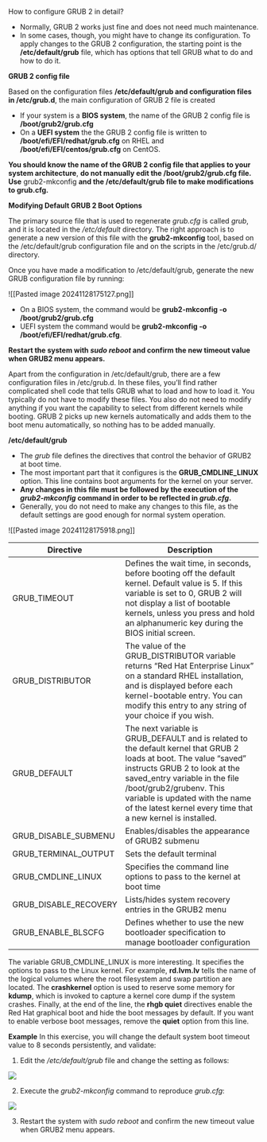 How to configure GRUB 2 in detail?

- Normally, GRUB 2 works just fine and does not need much maintenance.
- In some cases, though, you might have to change its configuration. To apply changes to the GRUB 2 configuration, the starting point is the **/etc/default/grub** file, which has options that tell GRUB what to do and how to do it.

**GRUB 2 config file**

Based on the configuration files **/etc/default/grub and configuration files in /etc/grub.d**, the main configuration of GRUB 2 file is created

- If your system is a **BIOS system**, the name of the GRUB 2 config file is **/boot/grub2/grub.cfg**
- On a **UEFI system** the the GRUB 2 config file is written to **/boot/efi/EFI/redhat/grub.cfg** on RHEL and **/boot/efi/EFI/centos/grub.cfg** on CentOS.

**You should know the name of the GRUB 2 config file that applies to your system architecture**, **do not manually edit the /boot/grub2/grub.cfg file. Use** grub2-mkconfig **and the /etc/default/grub file to make modifications to grub.cfg.**

**Modifying Default GRUB 2 Boot Options**

The primary source file that is used to regenerate _grub.cfg_ is called _grub_, and it is located in the _/etc/default_ directory. The right approach is to generate a new version of this file with the **grub2-mkconfig** tool, based on the /etc/default/grub configuration file and on the scripts in the /etc/grub.d/ directory.

Once you have made a modification to /etc/default/grub, generate the new GRUB configuration file by running:

![[Pasted image 20241128175127.png]]
- On a BIOS system, the command would be **grub2-mkconfig -o /boot/grub2/grub.cfg**
- UEFI system the command would be **grub2-mkconfig -o /boot/efi/EFI/redhat/grub.cfg**.

**Restart the system with _sudo reboot_ and confirm the new timeout value when GRUB2 menu appears.**

Apart from the configuration in /etc/default/grub, there are a few configuration files in /etc/grub.d. In these files, you’ll find rather complicated shell code that tells GRUB what to load and how to load it. You typically do not have to modify these files. You also do not need to modify anything if you want the capability to select from different kernels while booting. GRUB 2 picks up new kernels automatically and adds them to the boot menu automatically, so nothing has to be added manually.

**/etc/default/grub**

- The _grub_ file defines the directives that control the behavior of GRUB2 at boot time.
- The most important part that it configures is the **GRUB_CMDLINE_LINUX** option. This line contains boot arguments for the kernel on your server.
- **Any changes in this file must be followed by the execution of the _grub2-mkconfig_ command in order to be reflected in _grub.cfg_.**
- Generally, you do not need to make any changes to this file, as the default settings are good enough for normal system operation.

![[Pasted image 20241128175918.png]]

| **Directive**         | **Description**                                                                                                                                                                                                                                                                                                  |
| --------------------- | ---------------------------------------------------------------------------------------------------------------------------------------------------------------------------------------------------------------------------------------------------------------------------------------------------------------- |
| GRUB_TIMEOUT          | Defines the wait time, in seconds, before booting off the default kernel. Default value is 5. If this variable is set to 0, GRUB 2 will not display a list of bootable kernels, unless you press and hold an alphanumeric key during the BIOS initial screen.                                                    |
| GRUB_DISTRIBUTOR      | The value of the GRUB_DISTRIBUTOR variable returns “Red Hat Enterprise Linux” on a standard RHEL installation, and is displayed before each kernel-bootable entry. You can modify this entry to any string of your choice if you wish.                                                                           |
| GRUB_DEFAULT          | The next variable is GRUB_DEFAULT and is related to the default kernel that GRUB 2 loads at boot. The value “saved” instructs GRUB 2 to look at the saved_entry variable in the file /boot/grub2/grubenv. This variable is updated with the name of the latest kernel every time that a new kernel is installed. |
| GRUB_DISABLE_SUBMENU  | Enables/disables the appearance of GRUB2 submenu                                                                                                                                                                                                                                                                 |
| GRUB_TERMINAL_OUTPUT  | Sets the default terminal                                                                                                                                                                                                                                                                                        |
| GRUB_CMDLINE_LINUX    | Specifies the command line options to pass to the kernel at boot time                                                                                                                                                                                                                                            |
| GRUB_DISABLE_RECOVERY | Lists/hides system recovery entries in the GRUB2 menu                                                                                                                                                                                                                                                            |
| GRUB_ENABLE_BLSCFG    | Defines whether to use the new bootloader specification to manage bootloader configuration                                                                                                                                                                                                                       |
The variable GRUB_CMDLINE_LINUX is more interesting. It specifies the options to pass to the Linux kernel. For example, **rd.lvm.lv** tells the name of the logical volumes where the root filesystem and swap partition are located. The **crashkernel** option is used to reserve some memory for **kdump**, which is invoked to capture a kernel core dump if the system crashes. Finally, at the end of the line, the **rhgb quiet** directives enable the Red Hat graphical boot and hide the boot messages by default. If you want to enable verbose boot messages, remove the **quiet** option from this line.

**Example**
In this exercise, you will change the default system boot timeout value to 8 seconds persistently, and validate:

1. Edit the _/etc/default/grub_ file and change the setting as follows:

![](https://learning.oreilly.com/api/v2/epubs/urn:orm:book:9781835887325/files/html/images/264_1.jpg)

2. Execute the _grub2-mkconfig_ command to reproduce _grub.cfg_:

![](https://learning.oreilly.com/api/v2/epubs/urn:orm:book:9781835887325/files/html/images/264_2.jpg)

3. Restart the system with _sudo reboot_ and confirm the new timeout value when GRUB2 menu appears.